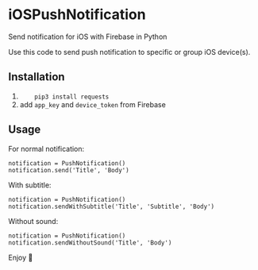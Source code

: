
# iOSPushNotification
Send notification for iOS with Firebase in Python

Use this code to send push notification to specific or group iOS device(s).

## Installation

 1. `    pip3 install requests`
 2.  add `app_key` and `device_token` from Firebase

## Usage
For normal notification:

    notification = PushNotification()
    notification.send('Title', 'Body')

With subtitle:

    notification = PushNotification()
    notification.sendWithSubtitle('Title', 'Subtitle', 'Body')

Without sound:

    notification = PushNotification()
    notification.sendWithoutSound('Title', 'Body')

Enjoy 🙂

